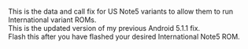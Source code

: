 This is the data and call fix for US Note5 variants to allow them to run International variant ROMs.
<br> This is the updated version of my previous Android 5.1.1 fix.
<br> Flash this after you have flashed your desired International Note5 ROM.
